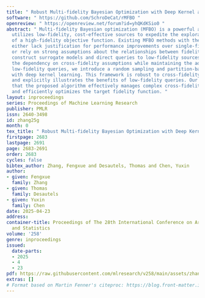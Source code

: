 ```yaml
---
title: " Robust Multi-fidelity Bayesian Optimization with Deep Kernel and Partition "
software: " https://github.com/SchroDeCat/rMFBO "
openreview: " https://openreview.net/forum?id=yhQKdKSio0 "
abstract: " Multi-fidelity Bayesian optimization (MFBO) is a powerful approach that
  utilizes low-fidelity, cost-effective sources to expedite the exploration and exploitation
  of a high-fidelity objective function. Existing MFBO methods with theoretical foundations
  either lack justification for performance improvements over single-fidelity optimization
  or rely on strong assumptions about the relationships between fidelity sources to
  construct surrogate models and direct queries to low-fidelity sources. To mitigate
  the dependency on cross-fidelity assumptions while maintaining the advantages of
  low-fidelity queries, we introduce a random sampling and partition-based MFBO framework
  with deep kernel learning. This framework is robust to cross-fidelity model misspecification
  and explicitly illustrates the benefits of low-fidelity queries. Our results demonstrate
  that the proposed algorithm effectively manages complex cross-fidelity relationships
  and efficiently optimizes the target fidelity function. "
layout: inproceedings
series: Proceedings of Machine Learning Research
publisher: PMLR
issn: 2640-3498
id: zhang25g
month: 0
tex_title: " Robust Multi-fidelity Bayesian Optimization with Deep Kernel and Partition "
firstpage: 2683
lastpage: 2691
page: 2683-2691
order: 2683
cycles: false
bibtex_author: Zhang, Fengxue and Desautels, Thomas and Chen, Yuxin
author:
- given: Fengxue
  family: Zhang
- given: Thomas
  family: Desautels
- given: Yuxin
  family: Chen
date: 2025-04-23
address:
container-title: Proceedings of The 28th International Conference on Artificial Intelligence
  and Statistics
volume: '258'
genre: inproceedings
issued:
  date-parts:
  - 2025
  - 4
  - 23
pdf: https://raw.githubusercontent.com/mlresearch/v258/main/assets/zhang25g/zhang25g.pdf
extras: []
# Format based on Martin Fenner's citeproc: https://blog.front-matter.io/posts/citeproc-yaml-for-bibliographies/
---
```

